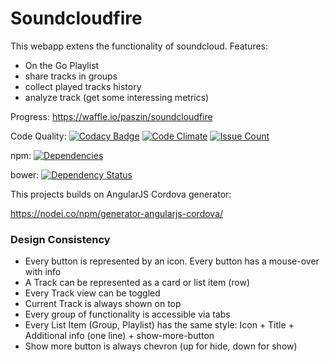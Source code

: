
# Soundcloudfire
This webapp extens the functionality of soundcloud.
Features:
- On the Go Playlist
- share tracks in groups
- collect played  tracks history 
- analyze track (get some interessing metrics) 

Progress: https://waffle.io/paszin/soundcloudfire


Code Quality: 
 [![Codacy Badge](https://api.codacy.com/project/badge/grade/b5b9605432e04bb082280f88e5874181)](https://www.codacy.com/app/pascalslogin/soundcloudfire) 
[![Code Climate](https://codeclimate.com/github/paszin/soundcloudfire/badges/gpa.svg)](https://codeclimate.com/github/paszin/soundcloudfire) 
[![Issue Count](https://codeclimate.com/github/paszin/soundcloudfire/badges/issue_count.svg)](https://codeclimate.com/github/paszin/soundcloudfire) 

npm: [![Dependencies](https://david-dm.org/paszin/soundcloudfire.svg)](https://david-dm.org/paszin/soundcloudfire)

bower: [![Dependency Status](https://gemnasium.com/paszin/soundcloudfire.svg)](https://gemnasium.com/paszin/soundcloudfire)


This projects builds on AngularJS Cordova generator:

https://nodei.co/npm/generator-angularjs-cordova/


### Design Consistency

- Every button is represented by an icon. Every button has a mouse-over with info
- A Track can be represented as a card or list item (row)
- Every Track view can be toggled
- Current Track is always shown on top
- Every group of functionality is accessible via tabs
- Every List Item (Group, Playlist) has the same style: Icon + Title + Additional info (one line) + show-more-button
- Show more button is always chevron (up for hide, down for show)


